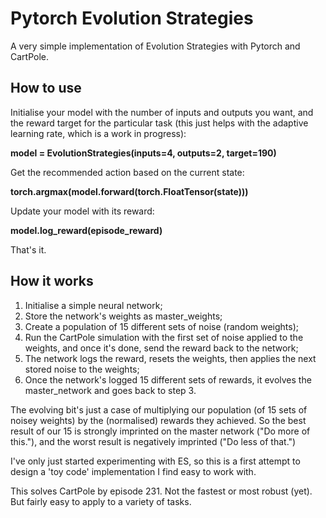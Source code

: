 # Pytorch Evolution Strategies
A very simple implementation of Evolution Strategies with Pytorch and CartPole.

## How to use
Initialise your model with the number of inputs and outputs you want, and the reward target for the particular task (this just helps with the adaptive learning rate, which is a work in progress):

**model = EvolutionStrategies(inputs=4, outputs=2, target=190)**

Get the recommended action based on the current state:

**torch.argmax(model.forward(torch.FloatTensor(state)))**

Update your model with its reward:

**model.log_reward(episode_reward)**

That's it.

## How it works
1. Initialise a simple neural network;
2. Store the network's weights as master_weights;
3. Create a population of 15 different sets of noise (random weights);
4. Run the CartPole simulation with the first set of noise applied to the weights, and once it's done, send the reward back to the network;
5. The network logs the reward, resets the weights, then applies the next stored noise to the weights;
6. Once the network's logged 15 different sets of rewards, it evolves the master_network and goes back to step 3.

The evolving bit's just a case of multiplying our population (of 15 sets of noisey weights) by the (normalised) rewards they achieved. So the best result of our 15 is strongly imprinted on the master network ("Do more of this."), and the worst result is negatively imprinted ("Do less of that.")

I've only just started experimenting with ES, so this is a first attempt to design a 'toy code' implementation I find easy to work with.

This solves CartPole by episode 231. Not the fastest or most robust (yet). But fairly easy to apply to a variety of tasks.

